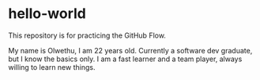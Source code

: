 # hello-world
This repository is for practicing the GitHub Flow.

My name is Olwethu, I am 22 years old. Currently a software dev graduate, but I know the basics only.
I am a fast learner and a team player, always willing to learn new things.
